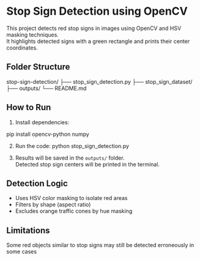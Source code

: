 # Stop Sign Detection using OpenCV

This project detects red stop signs in images using OpenCV and HSV masking techniques.  
It highlights detected signs with a green rectangle and prints their center coordinates.

## Folder Structure
stop-sign-detection/
├── stop_sign_detection.py
├── stop_sign_dataset/
├── outputs/
└── README.md


## How to Run

1. Install dependencies:

pip install opencv-python numpy

2. Run the code:
python stop_sign_detection.py


3. Results will be saved in the `outputs/` folder.  
Detected stop sign centers will be printed in the terminal.

## Detection Logic

- Uses HSV color masking to isolate red areas  
- Filters by shape (aspect ratio)  
- Excludes orange traffic cones by hue masking  

## Limitations

Some red objects similar to stop signs may still be detected erroneously in some cases

